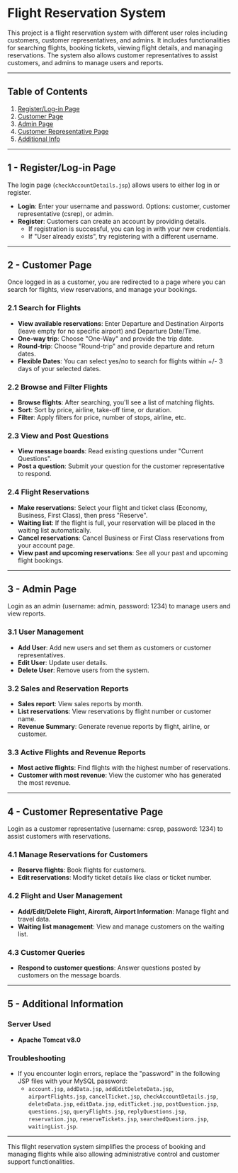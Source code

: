 # Flight Reservation System

This project is a flight reservation system with different user roles including customers, customer representatives, and admins. It includes functionalities for searching flights, booking tickets, viewing flight details, and managing reservations. The system also allows customer representatives to assist customers, and admins to manage users and reports.

---

## Table of Contents
1. [Register/Log-in Page](#1---registerlog-in-page)
2. [Customer Page](#2---customer-page)
3. [Admin Page](#3---admin-page)
4. [Customer Representative Page](#4---customer-representative-page)
5. [Additional Info](#5---additional-information)

---

## 1 - Register/Log-in Page
The login page (`checkAccountDetails.jsp`) allows users to either log in or register.

- **Login**: Enter your username and password. Options: customer, customer representative (csrep), or admin.
- **Register**: Customers can create an account by providing details. 
    - If registration is successful, you can log in with your new credentials.
    - If "User already exists", try registering with a different username.

---

## 2 - Customer Page
Once logged in as a customer, you are redirected to a page where you can search for flights, view reservations, and manage your bookings.

### 2.1 Search for Flights
- **View available reservations**: Enter Departure and Destination Airports (leave empty for no specific airport) and Departure Date/Time.
- **One-way trip**: Choose "One-Way" and provide the trip date.
- **Round-trip**: Choose "Round-trip" and provide departure and return dates.
- **Flexible Dates**: You can select yes/no to search for flights within +/- 3 days of your selected dates.

### 2.2 Browse and Filter Flights
- **Browse flights**: After searching, you'll see a list of matching flights.
- **Sort**: Sort by price, airline, take-off time, or duration.
- **Filter**: Apply filters for price, number of stops, airline, etc.

### 2.3 View and Post Questions
- **View message boards**: Read existing questions under "Current Questions".
- **Post a question**: Submit your question for the customer representative to respond.

### 2.4 Flight Reservations
- **Make reservations**: Select your flight and ticket class (Economy, Business, First Class), then press "Reserve".
- **Waiting list**: If the flight is full, your reservation will be placed in the waiting list automatically.
- **Cancel reservations**: Cancel Business or First Class reservations from your account page.
- **View past and upcoming reservations**: See all your past and upcoming flight bookings.

---

## 3 - Admin Page
Login as an admin (username: admin, password: 1234) to manage users and view reports.

### 3.1 User Management
- **Add User**: Add new users and set them as customers or customer representatives.
- **Edit User**: Update user details.
- **Delete User**: Remove users from the system.

### 3.2 Sales and Reservation Reports
- **Sales report**: View sales reports by month.
- **List reservations**: View reservations by flight number or customer name.
- **Revenue Summary**: Generate revenue reports by flight, airline, or customer.

### 3.3 Active Flights and Revenue Reports
- **Most active flights**: Find flights with the highest number of reservations.
- **Customer with most revenue**: View the customer who has generated the most revenue.

---

## 4 - Customer Representative Page
Login as a customer representative (username: csrep, password: 1234) to assist customers with reservations.

### 4.1 Manage Reservations for Customers
- **Reserve flights**: Book flights for customers.
- **Edit reservations**: Modify ticket details like class or ticket number.

### 4.2 Flight and User Management
- **Add/Edit/Delete Flight, Aircraft, Airport Information**: Manage flight and travel data.
- **Waiting list management**: View and manage customers on the waiting list.

### 4.3 Customer Queries
- **Respond to customer questions**: Answer questions posted by customers on the message boards.

---

## 5 - Additional Information

### Server Used
- **Apache Tomcat v8.0**

### Troubleshooting
- If you encounter login errors, replace the "password" in the following JSP files with your MySQL password:
    - `account.jsp`, `addData.jsp`, `addEditDeleteData.jsp`, `airportFlights.jsp`, `cancelTicket.jsp`, `checkAccountDetails.jsp`, `deleteData.jsp`, `editData.jsp`, `editTicket.jsp`, `postQuestion.jsp`, `questions.jsp`, `queryFlights.jsp`, `replyQuestions.jsp`, `reservation.jsp`, `reserveTickets.jsp`, `searchedQuestions.jsp`, `waitingList.jsp`.

--- 

This flight reservation system simplifies the process of booking and managing flights while also allowing administrative control and customer support functionalities.
 
